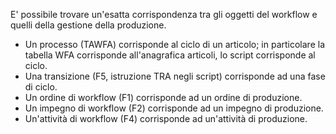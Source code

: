 E' possibile trovare un'esatta corrispondenza tra gli oggetti del workflow e quelli della gestione della produzione.

 * Un processo (TAWFA) corrisponde al ciclo di un articolo; in particolare la tabella WFA corrisponde all'anagrafica articoli, lo script corrisponde al ciclo.
 * Una transizione (F5, istruzione TRA negli script) corrisponde ad una fase di ciclo.
 * Un ordine di workflow (F1) corrisponde ad un ordine di produzione.
 * Un impegno di workflow (F2) corrisponde ad un impegno di produzione.
 * Un'attività di workflow (F4) corrisponde ad un'attività di produzione.


